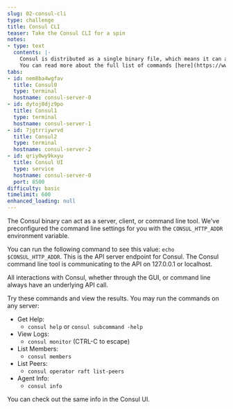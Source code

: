 ```yaml
---
slug: 02-consul-cli
type: challenge
title: Consul CLI
teaser: Take the Consul CLI for a spin
notes:
- type: text
  contents: |-
    Consul is distributed as a single binary file, which means it can act as both a server or a command line client.
    You can read more about the full list of commands [here](https://www.consul.io/docs/commands/index.html).
tabs:
- id: nem8ba4wgfav
  title: Consul0
  type: terminal
  hostname: consul-server-0
- id: dytoj8djz9po
  title: Consul1
  type: terminal
  hostname: consul-server-1
- id: 7jgtrriywrvd
  title: Consul2
  type: terminal
  hostname: consul-server-2
- id: qriy0wy9kxyu
  title: Consul UI
  type: service
  hostname: consul-server-0
  port: 8500
difficulty: basic
timelimit: 600
enhanced_loading: null
---
```

The Consul binary can act as a server, client, or command line tool. We've preconfigured the command line settings for you with the `CONSUL_HTTP_ADDR` environment variable.

You can run the following command to see this value: `echo $CONSUL_HTTP_ADDR`. This is the API server endpoint for Consul. The Consul command line tool is communicating to the API on 127.0.0.1 or localhost.

All interactions with Consul, whether through the GUI, or command line always have an underlying API call.

Try these commands and view the results. You may run the commands on any server: <br>

* Get Help:
  - `consul help` or `consul subcommand -help`
* View Logs:
  - `consul monitor` (CTRL-C to escape)
* List Members:
  - `consul members`
* List Peers:
  - `consul operator raft list-peers`
* Agent Info:
  - `consul info` <br>

You can check out the same info in the Consul UI.
